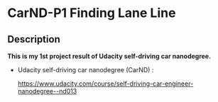 # CarND-P1 Finding Lane Line 

## Description

**This is my 1st project result of Udacity self-driving car nanodegree.**

* Udacity self-driving car nanodegree (CarND) :

  https://www.udacity.com/course/self-driving-car-engineer-nanodegree--nd013

